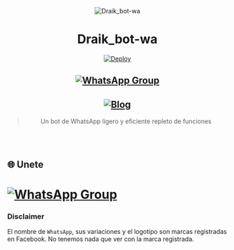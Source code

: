 <div align="center">
<img src="https://i.ibb.co/98yPQVN/LOGO.jpg" alt="Draik_bot-wa" border="0">

# **Draik_bot-wa**
[![Deploy](https://www.herokucdn.com/deploy/button.png)](https://heroku.com/deploy?template=https://github.com/Gabrieltec123/Draik_bot_wa_heroku)

## [![WhatsApp Group](https://img.shields.io/badge/WhatsApp-25D366?style=for-the-badge&logo=whatsapp&logoColor=white)](https://chat.whatsapp.com/KSnkPHPetNl312H8vXLXHG)
## [![Blog](https://i.blogs.es/4affb9/blogger-logo/1366_2000.jpg)](https://gabrieltec735.blogspot.com/)
> Un bot de WhatsApp ligero y eficiente repleto de funciones <br>
</div><br/>
<br/>



## 🌐 Unete 

# [![WhatsApp Group](https://img.shields.io/badge/WhatsApp-25D366?style=for-the-badge&logo=whatsapp&logoColor=white)](https://chat.whatsapp.com/KSnkPHPetNl312H8vXLXHG)

### Disclaimer
El nombre de `WhatsApp`, sus variaciones y el logotipo son marcas registradas en Facebook. No tenemos nada que ver con la marca registrada.
